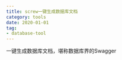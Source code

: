 ```yaml
---
title: screw一键生成数据库文档
category: tools
date: 2020-01-01
tag:
- database-tool
---
```


一键生成数据库文档，堪称数据库界的Swagger